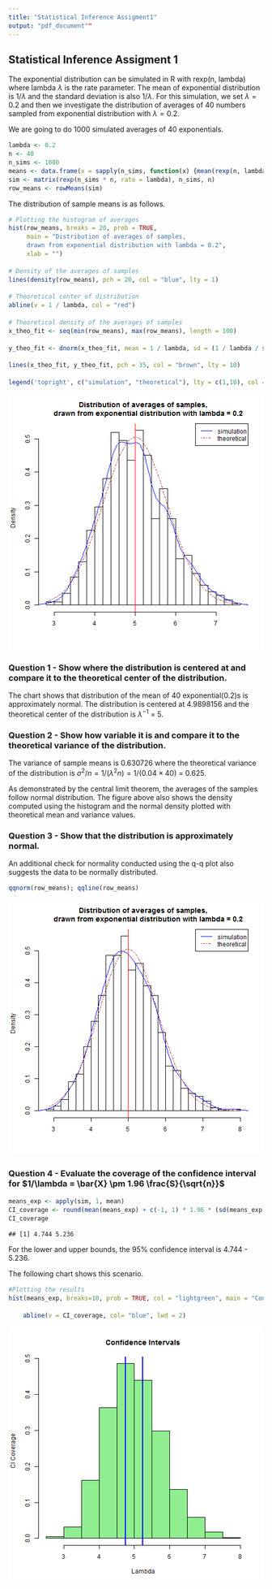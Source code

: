 ```yaml
---
title: "Statistical Inference Assigment1"
output: "pdf_document""
---
```

## Statistical Inference Assigment 1

The exponential distribution can be simulated in R with rexp(n, lambda) where lambda $\lambda$ is the rate parameter. The mean of exponential distribution is $1/\lambda$ and the standard deviation is also $1/\lambda$.
For this simulation, we set $\lambda=0.2$ and then we investigate the distribution of averages of 40 numbers sampled from exponential distribution with $\lambda=0.2$.

We are going to do 1000 simulated averages of 40 exponentials.


```r
lambda <- 0.2
n <- 40
n_sims <- 1000
means <- data.frame(x = sapply(n_sims, function(x) {mean(rexp(n, lambda))}))
sim <- matrix(rexp(n_sims * n, rate = lambda), n_sims, n)
row_means <- rowMeans(sim)
```

The distribution of sample means is as follows.


```r
# Plotting the histogram of averages
hist(row_means, breaks = 20, prob = TRUE,
     main = "Distribution of averages of samples,
     drawn from exponential distribution with lambda = 0.2",
     xlab = "")

# Density of the averages of samples
lines(density(row_means), pch = 20, col = "blue", lty = 1)

# Theoretical center of distribution
abline(v = 1 / lambda, col = "red")

# Theoretical density of the averages of samples
x_theo_fit <- seq(min(row_means), max(row_means), length = 100)

y_theo_fit <- dnorm(x_theo_fit, mean = 1 / lambda, sd = (1 / lambda / sqrt(n)))

lines(x_theo_fit, y_theo_fit, pch = 35, col = "brown", lty = 10)

legend('topright', c("simulation", "theoretical"), lty = c(1,10), col = c("blue", "brown"))
```

![plot of chunk unnamed-chunk-2](figure/unnamed-chunk-2-1.png) 

### Question 1 - Show where the distribution is centered at and compare it to the theoretical center of the distribution.
The chart shows that distribution of the mean of 40 exponential(0.2)s is approximately normal. The distribution is centered at 4.9898156 and the theoretical center of the distribution is $\lambda^{-1}$ = 5.

### Question 2 - Show how variable it is and compare it to the theoretical variance of the distribution.
The variance of sample means is 0.630726 where the theoretical variance of the distribution is $\sigma^2 / n = 1/(\lambda^2 n) = 1/(0.04 \times 40)$ = 0.625.


As demonstrated by the central limit theorem, the averages of the samples follow normal distribution. The figure above also shows the density computed using the histogram and the normal density plotted with theoretical mean and variance values.


### Question 3 - Show that the distribution is approximately normal.

An additional check for normality conducted using the q-q plot also suggests the data to be normally distributed.


```r
qqnorm(row_means); qqline(row_means)
```

![plot of chunk unnamed-chunk-3](figure/unnamed-chunk-3-1.png) 

### Question 4 - Evaluate the coverage of the confidence interval for $1/\lambda = \bar{X} \pm 1.96 \frac{S}{\sqrt{n}}$


```r
means_exp <- apply(sim, 1, mean)
CI_coverage <- round(mean(means_exp) + c(-1, 1) * 1.96 * (sd(means_exp) / sqrt(40)), 3)
CI_coverage
```

```
## [1] 4.744 5.236
```

For the lower and upper bounds, the 95% confidence interval is 4.744 - 5.236.  

The following chart shows this scenario.


```r
#Plotting the results
hist(means_exp, breaks=10, prob = TRUE, col = "lightgreen", main = "Confidence Intervals", xlab = "Lambda", ylab = "CI Coverage")
     
    abline(v = CI_coverage, col= "blue", lwd = 2)
```

![plot of chunk unnamed-chunk-5](figure/unnamed-chunk-5-1.png) 


